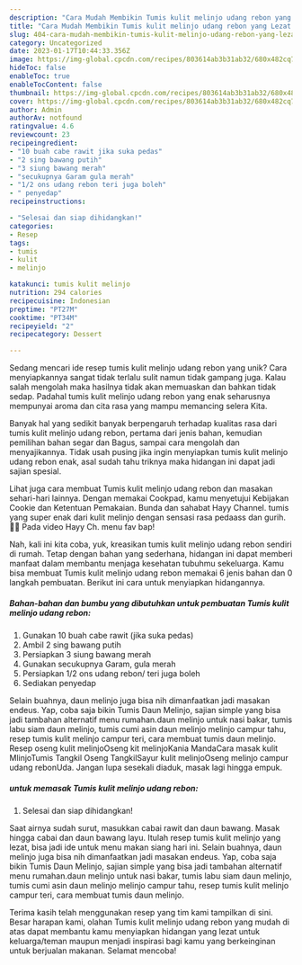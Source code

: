 ```yaml
---
description: "Cara Mudah Membikin Tumis kulit melinjo udang rebon yang Lezat Sekali"
title: "Cara Mudah Membikin Tumis kulit melinjo udang rebon yang Lezat Sekali"
slug: 404-cara-mudah-membikin-tumis-kulit-melinjo-udang-rebon-yang-lezat-sekali
category: Uncategorized
date: 2023-01-17T10:44:33.356Z
image: https://img-global.cpcdn.com/recipes/803614ab3b31ab32/680x482cq70/tumis-kulit-melinjo-udang-rebon-foto-resep-utama.jpg
hideToc: false
enableToc: true
enableTocContent: false
thumbnail: https://img-global.cpcdn.com/recipes/803614ab3b31ab32/680x482cq70/tumis-kulit-melinjo-udang-rebon-foto-resep-utama.jpg
cover: https://img-global.cpcdn.com/recipes/803614ab3b31ab32/680x482cq70/tumis-kulit-melinjo-udang-rebon-foto-resep-utama.jpg
author: Admin
authorAv: notfound
ratingvalue: 4.6
reviewcount: 23
recipeingredient:
- "10 buah cabe rawit jika suka pedas"
- "2 sing bawang putih"
- "3 siung bawang merah"
- "secukupnya Garam gula merah"
- "1/2 ons udang rebon teri juga boleh"
- " penyedap"
recipeinstructions:

- "Selesai dan siap dihidangkan!"
categories:
- Resep
tags:
- tumis
- kulit
- melinjo

katakunci: tumis kulit melinjo 
nutrition: 294 calories
recipecuisine: Indonesian
preptime: "PT27M"
cooktime: "PT34M"
recipeyield: "2"
recipecategory: Dessert

---
```





Sedang mencari ide resep tumis kulit melinjo udang rebon yang unik? Cara menyiapkannya sangat tidak terlalu sulit namun tidak gampang juga. Kalau salah mengolah maka hasilnya tidak akan memuaskan dan bahkan tidak sedap. Padahal tumis kulit melinjo udang rebon yang enak seharusnya mempunyai aroma dan cita rasa yang mampu memancing selera Kita.





Banyak hal yang sedikit banyak berpengaruh terhadap kualitas rasa dari tumis kulit melinjo udang rebon, pertama dari jenis bahan, kemudian pemilihan bahan segar dan Bagus, sampai cara mengolah dan menyajikannya. Tidak usah pusing jika ingin menyiapkan tumis kulit melinjo udang rebon enak,      asal sudah tahu triknya maka hidangan ini dapat jadi sajian spesial.














Lihat juga cara membuat Tumis kulit melinjo udang rebon dan masakan sehari-hari lainnya. Dengan memakai Cookpad, kamu menyetujui Kebijakan Cookie dan Ketentuan Pemakaian. Bunda dan sahabat Hayy Channel. tumis yang super enak dari kulit melinjo dengan sensasi rasa pedaass dan gurih.👱‍♀ Pada video Hayy Ch. menu fav bap!






Nah, kali ini kita coba, yuk, kreasikan tumis kulit melinjo udang rebon sendiri di rumah. Tetap dengan bahan yang sederhana, hidangan ini dapat memberi manfaat dalam membantu menjaga kesehatan tubuhmu sekeluarga. Kamu bisa membuat Tumis kulit melinjo udang rebon memakai 6 jenis bahan dan 0 langkah pembuatan. Berikut ini cara untuk menyiapkan hidangannya.

<!--inarticleads1-->

##### Bahan-bahan dan bumbu yang dibutuhkan untuk pembuatan Tumis kulit melinjo udang rebon:

1. Gunakan 10 buah cabe rawit (jika suka pedas)
1. Ambil 2 sing bawang putih
1. Persiapkan 3 siung bawang merah
1. Gunakan secukupnya Garam, gula merah
1. Persiapkan 1/2 ons udang rebon/ teri juga boleh
1. Sediakan  penyedap


Selain buahnya, daun melinjo juga bisa nih dimanfaatkan jadi masakan endeus. Yap, coba saja bikin Tumis Daun Melinjo, sajian simple yang bisa jadi tambahan alternatif menu rumahan.daun melinjo untuk nasi bakar, tumis labu siam daun melinjo, tumis cumi asin daun melinjo melinjo campur tahu, resep tumis kulit melinjo campur teri, cara membuat tumis daun melinjo. Resep oseng kulit melinjoOseng kit melinjoKania MandaCara masak kulit MlinjoTumis Tangkil Oseng TangkilSayur kulit melinjoOseng melinjo campur udang rebonUda. Jangan lupa sesekali diaduk, masak lagi hingga empuk. 

<!--inarticleads2-->

#####  untuk memasak Tumis kulit melinjo udang rebon:


1. Selesai dan siap dihidangkan!

Saat airnya sudah surut, masukkan cabai rawit dan daun bawang. Masak hingga cabai dan daun bawang layu. Itulah resep tumis kulit melinjo yang lezat, bisa jadi ide untuk menu makan siang hari ini. Selain buahnya, daun melinjo juga bisa nih dimanfaatkan jadi masakan endeus. Yap, coba saja bikin Tumis Daun Melinjo, sajian simple yang bisa jadi tambahan alternatif menu rumahan.daun melinjo untuk nasi bakar, tumis labu siam daun melinjo, tumis cumi asin daun melinjo melinjo campur tahu, resep tumis kulit melinjo campur teri, cara membuat tumis daun melinjo. 

Terima kasih telah menggunakan resep yang tim kami tampilkan di sini. Besar harapan kami, olahan Tumis kulit melinjo udang rebon yang mudah di atas dapat membantu kamu menyiapkan hidangan yang lezat untuk keluarga/teman maupun menjadi inspirasi bagi kamu yang berkeinginan untuk berjualan makanan. Selamat mencoba!
